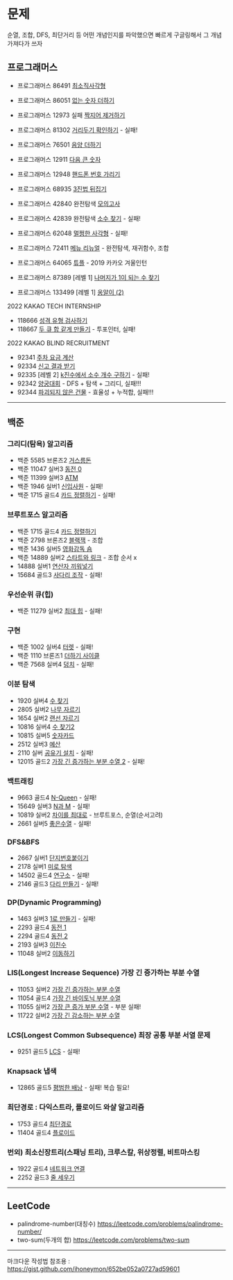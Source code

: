 #  문제

순열, 조합, DFS, 최단거리 등 어떤 개념인지를 파악했으면 빠르게 구글링해서 그 개념 가져다가 쓰자

## 프로그래머스

- 프로그래머스 86491 [최소직사각형](https://programmers.co.kr/learn/courses/30/lessons/86491)
- 프로그래머스 86051 [없는 숫자 더하기](https://programmers.co.kr/learn/courses/30/lessons/86051)
- 프로그래머스 12973 실패 [짝지어 제거하기](https://programmers.co.kr/learn/courses/30/lessons/12973)
- 프로그래머스 81302 [거리두기 확인하기](https://programmers.co.kr/learn/courses/30/lessons/81302)   - 실패!
- 프로그래머스 76501 [음양 더하기](https://programmers.co.kr/learn/courses/30/lessons/76501)
- 프로그래머스 12911 [다음 큰 숫자](https://programmers.co.kr/learn/courses/30/lessons/12911)

- 프로그래머스 12948 [핸드폰 번호 가리기](https://programmers.co.kr/learn/courses/30/lessons/12948)
- 프로그래머스 68935 [3진법 뒤집기](https://programmers.co.kr/learn/courses/30/lessons/68935)

- 프로그래머스 42840 완전탐색 [모의고사](https://programmers.co.kr/learn/courses/30/lessons/42840)
- 프로그래머스 42839 완전탐색 [소수 찾기](https://programmers.co.kr/learn/courses/30/lessons/42839)   - 실패!

- 프로그래머스 62048 [멀쩡한 사각형](https://programmers.co.kr/learn/courses/30/lessons/62048)  - 실패!

- 프로그래머스 72411 [메뉴 리뉴얼](https://programmers.co.kr/learn/courses/30/lessons/72411) - 완전탐색, 재귀함수, 조합

- 프로그래머스 64065 [튜플](https://programmers.co.kr/learn/courses/30/lessons/64065) - 2019 카카오 겨울인턴

- 프로그래머스 87389 [레벨 1] [나머지가 1이 되는 수 찾기](https://school.programmers.co.kr/learn/courses/30/lessons/87389)
- 프로그래머스 133499 [레벨 1] [옹알이 (2)](https://school.programmers.co.kr/learn/courses/30/lessons/133499)


2022 KAKAO TECH INTERNSHIP

- 118666 [성격 유형 검사하기](https://school.programmers.co.kr/learn/courses/30/lessons/118666)
- 118667 [두 큐 합 같게 만들기](https://school.programmers.co.kr/learn/courses/30/lessons/118667) - 투포인터, 실패! 

2022 KAKAO BLIND RECRUITMENT

- 92341 [주차 요금 계산](https://school.programmers.co.kr/learn/courses/30/lessons/92341)
- 92334 [신고 결과 받기](https://programmers.co.kr/learn/courses/30/lessons/92334)
- 92335 [레벨 2] [k진수에서 소수 개수 구하기](https://school.programmers.co.kr/learn/courses/30/lessons/92335) - 실패!
- 92342 [양궁대회](https://school.programmers.co.kr/learn/courses/30/lessons/92342) - DFS + 탐색 + 그리디, 실패!!!
- 92344 [파괴되지 않은 건물](https://school.programmers.co.kr/learn/courses/30/lessons/92344) - 효율성 + 누적합, 실패!!! 

------------------------------------------------------------------------------------------------

## 백준

### 그리디(탐욕) 알고리즘

- 백준 5585 브론즈2 [거스름돈](https://www.acmicpc.net/problem/5585)
- 백준 11047 실버3 [동전 0](https://www.acmicpc.net/problem/11047)
- 백준 11399 실버3 [ATM](https://www.acmicpc.net/problem/11399)
- 백준 1946 실버1 [신입사원](https://www.acmicpc.net/problem/1946)  - 실패!
- 백준 1715 골드4 [카드 정렬하기](https://www.acmicpc.net/problem/1715)  - 실패!

### 브루트포스 알고리즘
- 백준 1715 골드4 [카드 정렬하기](https://www.acmicpc.net/problem/1715)
- 백준 2798 브론즈2 [블랙잭](https://www.acmicpc.net/problem/2798)  - 조합
- 백준 1436 실버5 [영화감독 숌](https://www.acmicpc.net/problem/1436)
- 백준 14889 실버2 [스타트와 링크](https://www.acmicpc.net/problem/14889) - 조합 순서 x
- 14888 실버1 [연산자 끼워넣기](https://www.acmicpc.net/problem/14888)
- 15684 골드3 [사다리 조작](https://www.acmicpc.net/problem/15684) - 실패!

### 우선순위 큐(힙)
- 백준 11279 실버2 [최대 힙](https://www.acmicpc.net/problem/11279)    - 실패!

### 구현
- 백준 1002 실버4 [터렛](https://www.acmicpc.net/problem/1002)    - 실패!
- 백준 1110 브론즈1 [더하기 사이클](https://www.acmicpc.net/problem/1110)
- 백준 7568 실버4 [덩치](https://www.acmicpc.net/problem/7568)    - 실패!

### 이분 탐색
- 1920 실버4 [수 찾기](https://www.acmicpc.net/problem/1920)
- 2805 실버2 [나무 자르기](https://www.acmicpc.net/problem/2805)
- 1654 실버2 [랜선 자르기](https://www.acmicpc.net/problem/1654)
- 10816 실버4 [수 찾기2](https://www.acmicpc.net/problem/10816)
- 10815 실버5 [숫자카드](https://www.acmicpc.net/problem/10815)
- 2512 실버3 [예산](https://www.acmicpc.net/problem/2512)
- 2110 실버 [공유기 설치](https://www.acmicpc.net/problem/2110)    - 실패!
- 12015 골드2 [가장 긴 증가하는 부분 수열 2](https://www.acmicpc.net/problem/12015)  - 실패!

### 백트래킹
- 9663 골드4 [N-Queen](https://www.acmicpc.net/problem/9663)  - 실패!
- 15649 실버3 [N과 M](https://www.acmicpc.net/problem/15649) - 실패!
- 10819 실버2 [차이를 최대로](https://www.acmicpc.net/problem/10819) - 브루트포스, 순열(순서고려)
- 2661 실버5 [좋은수열](https://www.acmicpc.net/problem/2661) - 실패!

### DFS&BFS
- 2667 실버1 [단지번호붙이기](https://www.acmicpc.net/problem/2667)
- 2178 실버1 [미로 탐색](https://www.acmicpc.net/problem/2178)
- 14502 골드4 [연구소](https://www.acmicpc.net/problem/14502)    - 실패!
- 2146 골드3 [다리 만들기](https://www.acmicpc.net/problem/2146)   - 실패!

### DP(Dynamic Programming)
- 1463 실버3 [1로 만들기](https://www.acmicpc.net/problem/1463)   - 실패!
- 2293 골드4 [동전 1](https://www.acmicpc.net/problem/2293)     
- 2294 골드4 [동전 2](https://www.acmicpc.net/problem/2294)
- 2193 실버3 [이친수](https://www.acmicpc.net/problem/2193)
- 11048 실버2 [이동하기](https://www.acmicpc.net/problem/11048)

### LIS(Longest Increase Sequence) 가장 긴 증가하는 부분 수열
- 11053 실버2 [가장 긴 증가하는 부분 수열](https://www.acmicpc.net/problem/11053)
- 11054 골드4 [가장 긴 바이토닉 부분 수열](https://www.acmicpc.net/problem/11054)
- 11055 실버2 [가장 큰 증가 부분 수열](https://www.acmicpc.net/problem/11055) - 부분 실패!
- 11722 실버2 [가장 긴 감소하는 부분 수열](https://www.acmicpc.net/problem/11722)

### LCS(Longest Common Subsequence) 최장 공통 부분 서열 문제
- 9251 골드5 [LCS](https://www.acmicpc.net/problem/9251) - 실패!

### Knapsack 냅색
- 12865 골드5 [평범한 배낭](https://www.acmicpc.net/problem/12865) - 실패! 복습 필요!


### 최단경로 : 다익스트라, 플로이드 와샬 알고리즘
- 1753 골드4 [최단경로](https://www.acmicpc.net/problem/1753)
- 11404 골드4 [플로이드](https://www.acmicpc.net/problem/11404)


### 번외) 최소신장트리(스패닝 트리), 크루스칼, 위상정렬, 비트마스킹 
- 1922 골드4 [네트워크 연결](https://www.acmicpc.net/problem/1922)
- 2252 골드3 [줄 세우기](https://www.acmicpc.net/problem/2252)


------------------------------------------------------------------------------------------------

## LeetCode

- palindrome-number(대칭수) https://leetcode.com/problems/palindrome-number/
- two-sum(두개의 합)  https://leetcode.com/problems/two-sum




------------------------------------------------------------------------------------------------
마크다운 작성법 참조용 : https://gist.github.com/ihoneymon/652be052a0727ad59601

